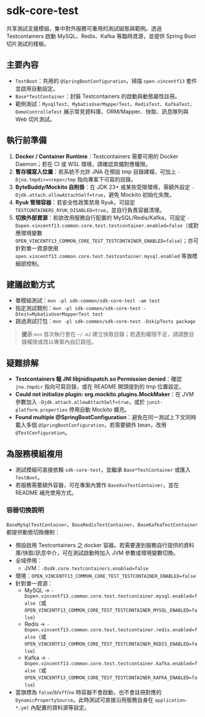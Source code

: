 # sdk-core-test

共享測試支援模組，集中對外服務可重用的測試組態與範例。透過 Testcontainers 啟動 MySQL、Redis、Kafka 等臨時資源，並提供 Spring Boot 切片測試的樣板。

## 主要內容
- `TestBoot`：共用的 `@SpringBootConfiguration`，掃描 `open.vincentf13` 套件並啟用自動設定。
- `Base*TestContainer`：封裝 Testcontainers 的啟動與動態屬性註冊。
- 範例測試：`MysqlTest`、`MybatisUserMapperTest`、`RedisTest`、`KafkaTest`、`DemoControlleTest` 展示常見資料庫、ORM/Mapper、快取、訊息隊列與 Web 切片測試。

## 執行前準備
1. **Docker / Container Runtime**：Testcontainers 需要可用的 Docker Daemon；若在 CI 或 WSL 環境，請確認具備對應權限。
2. **暫存檔寫入位置**：若系統不允許 JNA 在預設 tmp 目錄建檔，可加上 `-Djna.tmpdir=<repo>/tmp` 指向專案下可寫的目錄。
3. **ByteBuddy/Mockito 自附掛**：在 JDK 23+ 或某些受限環境，需額外設定 `-Djdk.attach.allowAttachSelf=true`，避免 Mockito 初始化失敗。
4. **Ryuk 管理容器**：若安全性政策禁用 Ryuk，可設定 `TESTCONTAINERS_RYUK_DISABLED=true`，並自行負責容器清理。
5. **切換外部資源**：若欲改用服務自行配置的 MySQL/Redis/Kafka，可設定 `-Dopen.vincentf13.common.core.test.testcontainer.enabled=false`（或對應環境變數 `OPEN_VINCENTF13_COMMON_CORE_TEST_TESTCONTAINER_ENABLED=false`）；亦可針對單一資源使用 `open.vincentf13.common.core.test.testcontainer.mysql.enabled` 等旗標細部控制。

## 建議啟動方式
- 單模組測試：`mvn -pl sdk-common/sdk-core-test -am test`
- 指定測試類別：`mvn -pl sdk-common/sdk-core-test -Dtest=MybatisUserMapperTest test`
- 跳過測試打包：`mvn -pl sdk-common/sdk-core-test -DskipTests package`

> **提示** `mvn` 首次執行會在 `~/.m2` 建立快取目錄；若遇到權限不足，請調整目錄權限或改以專案內自訂路徑。

## 疑難排解
- **Testcontainers 報 JNI libjnidispatch.so Permission denied**：確認 `jna.tmpdir` 指向可寫目錄，或在 README 開頭提到的 tmp 位置設定。
- **Could not initialize plugin: org.mockito.plugins.MockMaker**：在 JVM 參數加入 `-Djdk.attach.allowAttachSelf=true`，或於 `junit-platform.properties` 停用自動 Mockito 擴充。
- **Found multiple @SpringBootConfiguration**：避免在同一測試上下文同時載入多個 `@SpringBootConfiguration`，若需要額外 bean，改用 `@TestConfiguration`。

## 為服務模組複用
- 測試模組可直接依賴 `sdk-core-test`，並繼承  `Base*TestContainer` 或匯入 `TestBoot`。
- 若服務需要額外容器，可在專案內實作 `BaseXxxTestContainer`，並在 README 補充使用方式。

### 容器切換說明

`BaseMySqlTestContainer`、`BaseRedisTestContainer`、`BaseKafkaTestContainer` 都提供動態切換機制：

- 預設啟用 Testcontainers 之 docker 容器。若需要連到服務自行提供的資料庫/快取/訊息中介，可在測試啟動時加入 JVM 參數或環境變數切換。
- 全域停用：
  - JVM：`-Dsdk.core.testcontainers.enabled=false`
- 環境：`OPEN_VINCENTF13_COMMON_CORE_TEST_TESTCONTAINER_ENABLED=false`
- 針對單一資源：
  - MySQL → `-Dopen.vincentf13.common.core.test.testcontainer.mysql.enabled=false`（或 `OPEN_VINCENTF13_COMMON_CORE_TEST_TESTCONTAINER_MYSQL_ENABLED=false`）
  - Redis → `-Dopen.vincentf13.common.core.test.testcontainer.redis.enabled=false`（或 `OPEN_VINCENTF13_COMMON_CORE_TEST_TESTCONTAINER_REDIS_ENABLED=false`）
  - Kafka → `-Dopen.vincentf13.common.core.test.testcontainer.kafka.enabled=false`（或 `OPEN_VINCENTF13_COMMON_CORE_TEST_TESTCONTAINER_KAFKA_ENABLED=false`）
- 當旗標為 `false`/`0`/`off`/`no` 時容器不會啟動，也不會註冊對應的 `DynamicPropertySource`。此時測試可直接沿用服務自身在 `application-*.yml` 內配置的資料源等設定。
